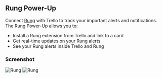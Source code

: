 ## Rung Power-Up

Connect [Rung](https://app.rung.com.br/) with Trello to track your important alerts and notifications. The Rung Power-Up allows you to:

- Install a Rung extension from Trello and link to a card
- Get real-time updates on your Rung alerts
- See your Rung alerts inside Trello and Rung

### Screenshot
![Rung](http://i.imgur.com/hwwYxnS.png)
![Rung](http://i.imgur.com/jerN1Kj.png)

